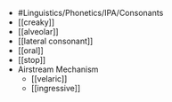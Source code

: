 - #Linguistics/Phonetics/IPA/Consonants
- [[creaky]]
- [[alveolar]]
- [[lateral consonant]]
- [[oral]]
- [[stop]]
- Airstream Mechanism
	- [[velaric]]
	- [[ingressive]]